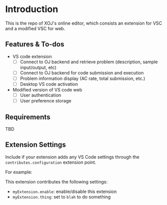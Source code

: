 # Introduction

This is the repo of XOJ's online editor, which consists an extension for VSC and a modified VSC for web.

## Features & To-dos

* VS code extension
  - [ ] Connect to OJ backend and retrieve problem (description, sample input/output, etc)
  - [ ] Connect to OJ backend for code submission and execution
  - [ ] Problem information display (AC rate, total submission, etc.)
  - [ ] Desktop VS code activation
* Modified version of VS code web
  - [ ] User authentication
  - [ ] User preference storage

## Requirements

TBD

## Extension Settings

Include if your extension adds any VS Code settings through the `contributes.configuration` extension point.

For example:

This extension contributes the following settings:

* `myExtension.enable`: enable/disable this extension
* `myExtension.thing`: set to `blah` to do something
